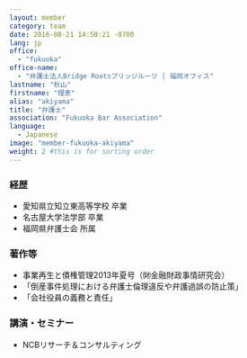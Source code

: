 ```yaml
---
layout: member
category: team
date: 2016-08-21 14:50:21 -0700
lang: jp
office:
  - "fukuoka"
office-name:
  - "弁護士法人Bridge Rootsブリッジルーツ | 福岡オフィス"
lastname: "秋山"
firstname: "理恵"
alias: "akiyama"
title: "弁護士"
association: "Fukuoka Bar Association"
language:
  - Japanese
image: "member-fukuoka-akiyama"
weight: 2 #this is for sorting order
---
```


### 経歴
- 愛知県立知立東高等学校 卒業
- 名古屋大学法学部 卒業
- 福岡県弁護士会 所属

### 著作等
- 事業再生と債権管理2013年夏号（㈶金融財政事情研究会）
- 「倒産事件処理における弁護士倫理違反や弁護過誤の防止策」
- 「会社役員の義務と責任」

### 講演・セミナー
- NCBリサーチ＆コンサルティング
